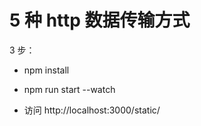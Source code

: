 # 5 种 http 数据传输方式

3 步：

- npm install

- npm run start --watch

- 访问 http://localhost:3000/static/

